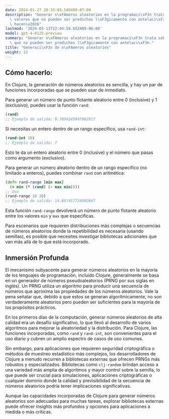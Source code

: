 ```yaml
---
date: 2024-01-27 20:33:03.540409-07:00
description: "Generar n\xFAmeros aleatorios en la programaci\xF3n trata sobre crear\
  \ valores que no pueden ser predichos l\xF3gicamente con antelaci\xF3n. Los programadores\
  \ hacen\u2026"
lastmod: '2024-03-13T22:44:58.652469-06:00'
model: gpt-4-0125-preview
summary: "Generar n\xFAmeros aleatorios en la programaci\xF3n trata sobre crear valores\
  \ que no pueden ser predichos l\xF3gicamente con antelaci\xF3n."
title: "Generaci\xF3n de n\xFAmeros aleatorios"
weight: 12
---
```


## Cómo hacerlo:
En Clojure, la generación de números aleatorios es sencilla, y hay un par de funciones incorporadas que se pueden usar de inmediato.

Para generar un número de punto flotante aleatorio entre 0 (inclusive) y 1 (exclusivo), puedes usar la función `rand`:

```Clojure
(rand)
;; Ejemplo de salida: 0.7094245047062917
```

Si necesitas un entero dentro de un rango específico, usa `rand-int`:

```Clojure
(rand-int 10)
;; Ejemplo de salida: 7
```

Esto te da un entero aleatorio entre 0 (inclusive) y el número que pasas como argumento (exclusivo).

Para generar un número aleatorio dentro de un rango específico (no limitado a enteros), puedes combinar `rand` con aritmética:

```Clojure
(defn rand-range [min max]
  (+ min (* (rand) (- max min))))
;; Uso
(rand-range 10 20)
;; Ejemplo de salida: 14.857457734992847
```

Esta función `rand-range` devolverá un número de punto flotante aleatorio entre los valores `min` y `max` que especificas.

Para escenarios que requieren distribuciones más complejas o secuencias de números aleatorios donde la repetibilidad es necesaria (usando semillas), es posible que necesites investigar bibliotecas adicionales que van más allá de lo que está incorporado.

## Inmersión Profunda
El mecanismo subyacente para generar números aleatorios en la mayoría de los lenguajes de programación, incluido Clojure, generalmente se basa en un generador de números pseudoaleatorios (PRNG por sus siglas en inglés). Un PRNG utiliza un algoritmo para producir una secuencia de números que aproxima las propiedades de los números aleatorios. Vale la pena señalar que, debido a que estos se generan algorítmicamente, no son verdaderamente aleatorios pero pueden ser suficientes para la mayoría de los propósitos prácticos.

En los primeros días de la computación, generar números aleatorios de alta calidad era un desafío significativo, lo que llevó al desarrollo de varios algoritmos para mejorar la aleatoriedad y la distribución. Para Clojure, las funciones incorporadas, como `rand` y `rand-int`, son convenientes para el uso diario y cubren un amplio espectro de casos de uso comunes.

Sin embargo, para aplicaciones que requieren seguridad criptográfica o métodos de muestreo estadístico más complejos, los desarrolladores de Clojure a menudo recurren a bibliotecas externas que ofrecen PRNGs más robustos y especializados. Bibliotecas como `clj-random` brindan acceso a una variedad más amplia de algoritmos y mayor control sobre la semilla, lo que puede ser crucial para simulaciones, aplicaciones criptográficas o cualquier dominio donde la calidad y previsibilidad de la secuencia de números aleatorios podría tener implicaciones significativas.

Aunque las capacidades incorporadas de Clojure para generar números aleatorios son adecuadas para muchas tareas, explorar bibliotecas externas puede ofrecer insights más profundos y opciones para aplicaciones a medida o más críticas.
